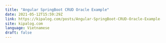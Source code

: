 ```yaml
---
title: "Angular SpringBoot CRUD Oracle Example"
date: 2021-05-12T15:59:29Z
link: https://kipalog.com/posts/Angular-SpringBoot-CRUD-Oracle-Example-bcc4c4d8-b268-4b35-8418-58251b751898?utm_medium=RSS&utm_source=news.12bit.vn
site: kipalog.com
language: Vietnamese
draft: false
---
```

